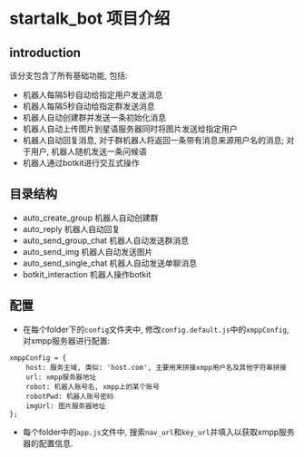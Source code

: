 # startalk_bot 项目介绍

## introduction
该分支包含了所有基础功能, 包括:
- 机器人每隔5秒自动给指定用户发送消息
- 机器人每隔5秒自动给指定群发送消息
- 机器人自动创建群并发送一条初始化消息
- 机器人自动上传图片到星语服务器同时将图片发送给指定用户
- 机器人自动回复消息, 对于群机器人将返回一条带有消息来源用户名的消息; 对于用户, 机器人随机发送一条问候语
- 机器人通过botkit进行交互式操作

## 目录结构
- auto_create_group  机器人自动创建群
- auto_reply 机器人自动回复
- auto_send_group_chat 机器人自动发送群消息
- auto_send_img 机器人自动发送图片
- auto_send_single_chat 机器人自动发送单聊消息
- botkit_interaction 机器人操作botkit

## 配置
- 在每个folder下的`config`文件夹中, 修改`config.default.js`中的`xmppConfig`, 对xmpp服务器进行配置:
```
xmppConfig = {
    host: 服务主域, 类似: 'host.com', 主要用来拼接xmpp用户名及其他字符串拼接
    url: xmpp服务器地址
    robot: 机器人账号名, xmpp上的某个账号
    robotPwd: 机器人账号密码
    imgUrl: 图片服务器地址
};
```

- 每个folder中的`app.js`文件中, 搜索`nav_url`和`key_url`并填入以获取xmpp服务器的配置信息.